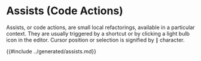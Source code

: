 # Assists (Code Actions)

Assists, or code actions, are small local refactorings, available in a particular context.
They are usually triggered by a shortcut or by clicking a light bulb icon in the editor.
Cursor position or selection is signified by `┃` character.

<!-- toc -->

{{#include ../generated/assists.md}}